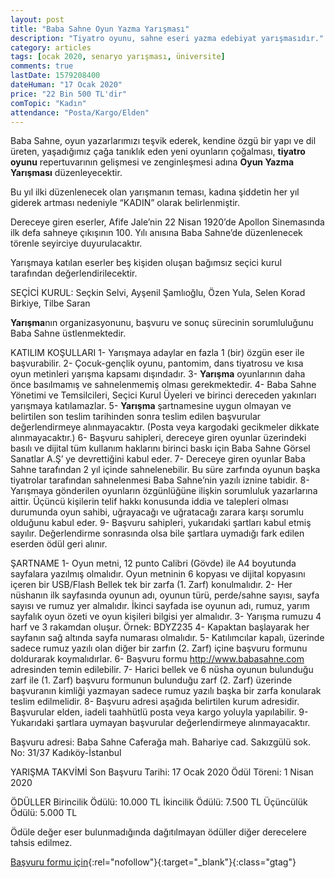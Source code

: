 ```yaml
---
layout: post
title: "Baba Sahne Oyun Yazma Yarışması"
description: "Tiyatro oyunu, sahne eseri yazma edebiyat yarışmasıdır."
category: articles
tags: [ocak 2020, senaryo yarışması, üniversite]
comments: true
lastDate: 1579208400
dateHuman: "17 Ocak 2020"
price: "22 Bin 500 TL'dir"
comTopic: "Kadın"
attendance: "Posta/Kargo/Elden"
---
```


Baba Sahne, oyun yazarlarımızı teşvik ederek, kendine özgü bir yapı ve dil üreten, yaşadığımız çağa tanıklık eden yeni oyunların çoğalması, **tiyatro oyunu** repertuvarının gelişmesi ve zenginleşmesi adına **Oyun Yazma Yarışması** düzenleyecektir.

Bu yıl ilki düzenlenecek olan yarışmanın teması, kadına şiddetin her yıl giderek artması nedeniyle “KADIN” olarak belirlenmiştir.

Dereceye giren eserler, Afife Jale’nin 22 Nisan 1920’de Apollon Sinemasında ilk defa sahneye çıkışının 100. Yılı anısına Baba Sahne’de
düzenlenecek törenle seyirciye duyurulacaktır.

Yarışmaya katılan eserler beş kişiden oluşan bağımsız seçici kurul tarafından değerlendirilecektir.

SEÇİCİ KURUL: Seçkin Selvi, Ayşenil Şamlıoğlu, Özen Yula, Selen Korad Birkiye, Tilbe Saran

**Yarışma**nın organizasyonunu, başvuru ve sonuç sürecinin sorumluluğunu Baba Sahne üstlenmektedir.

KATILIM KOŞULLARI
1- Yarışmaya adaylar en fazla 1 (bir) özgün eser ile başvurabilir.
2- Çocuk-gençlik oyunu, pantomim, dans tiyatrosu ve kısa oyun metinleri yarışma kapsamı dışındadır.
3- **Yarışma** oyunlarının daha önce basılmamış ve sahnelenmemiş olması gerekmektedir.
4- Baba Sahne Yönetimi ve Temsilcileri, Seçici Kurul Üyeleri ve birinci dereceden yakınları yarışmaya katılamazlar.
5- **Yarışma** şartnamesine uygun olmayan ve belirtilen son teslim tarihinden sonra teslim edilen başvurular değerlendirmeye alınmayacaktır. (Posta veya kargodaki gecikmeler dikkate alınmayacaktır.)
6- Başvuru sahipleri, dereceye giren oyunlar üzerindeki basılı ve dijital tüm kullanım haklarını birinci baskı için Baba Sahne Görsel Sanatlar A.Ş’ ye devrettiğini kabul eder.
7- Dereceye giren oyunlar Baba Sahne tarafından 2 yıl içinde sahnelenebilir. Bu süre zarfında oyunun başka tiyatrolar tarafından sahnelenmesi Baba Sahne’nin yazılı iznine tabidir.
8- Yarışmaya gönderilen oyunların özgünlüğüne ilişkin sorumluluk yazarlarına aittir. Üçüncü kişilerin telif hakkı konusunda iddia ve talepleri olması durumunda oyun sahibi, uğrayacağı ve uğratacağı zarara karşı sorumlu olduğunu kabul eder.
9- Başvuru sahipleri, yukarıdaki şartları kabul etmiş sayılır. Değerlendirme sonrasında olsa bile şartlara uymadığı fark edilen eserden ödül geri alınır.
 
ŞARTNAME
1- Oyun metni, 12 punto Calibri (Gövde) ile A4 boyutunda sayfalara yazılmış olmalıdır. Oyun metninin 6 kopyası ve dijital kopyasını içeren bir USB/Flash Bellek tek bir zarfa (1. Zarf) konulmalıdır. 2- Her nüshanın ilk sayfasında oyunun adı, oyunun türü, perde/sahne sayısı, sayfa sayısı ve rumuz yer almalıdır. İkinci sayfada ise oyunun adı, rumuz, yarım sayfalık oyun özeti ve oyun kişileri bilgisi yer almalıdır.
3- Yarışma rumuzu 4 harf ve 3 rakamdan oluşur. Örnek: BDYZ235
4- Kapaktan başlayarak her sayfanın sağ altında sayfa numarası olmalıdır.
5- Katılımcılar kapalı, üzerinde sadece rumuz yazılı olan diğer bir zarfın (2. Zarf) içine başvuru formunu doldurarak koymalıdırlar.
6- Başvuru formu http://www.babasahne.com adresinden temin edilebilir.
7- Harici bellek ve 6 nüsha oyunun bulunduğu zarf ile (1. Zarf) başvuru formunun bulunduğu zarf (2. Zarf) üzerinde başvuranın kimliği yazmayan sadece rumuz yazılı başka bir zarfa konularak teslim edilmelidir.
8- Başvuru adresi aşağıda belirtilen kurum adresidir. Başvurular elden, iadeli taahhütlü posta veya kargo yoluyla yapılabilir.
9- Yukarıdaki şartlara uymayan başvurular değerlendirmeye alınmayacaktır.

Başvuru adresi:
Baba Sahne
Caferağa mah. Bahariye cad. Sakızgülü sok. No: 31/37 Kadıköy-İstanbul

YARIŞMA TAKVİMİ
Son Başvuru Tarihi: 17 Ocak 2020
Ödül Töreni: 1 Nisan 2020

ÖDÜLLER
Birincilik Ödülü: 10.000 TL
İkincilik Ödülü: 7.500 TL
Üçüncülük Ödülü: 5.000 TL

Ödüle değer eser bulunmadığında dağıtılmayan ödüller diğer derecelere tahsis edilmez.

[Başvuru formu için](https://www.babasahne.com/oyun-yazma-yarismasi?utm_source=edebiyatyarismalari.com&utm_medium=affiliate&utm_campaign=cpc){:rel="nofollow"}{:target="_blank"}{:class="gtag"}
